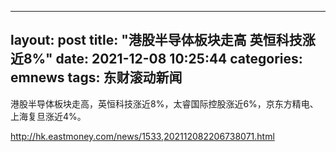 
---
layout: post
title: "港股半导体板块走高 英恒科技涨近8%"
date: 2021-12-08 10:25:44
categories: emnews
tags: 东财滚动新闻
---

港股半导体板块走高，英恒科技涨近8%，太睿国际控股涨近6%，京东方精电、上海复旦涨近4%。

<http://hk.eastmoney.com/news/1533,202112082206738071.html>